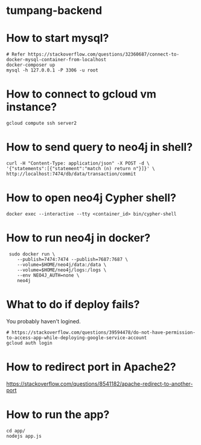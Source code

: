 # tumpang-backend

# How to start mysql?
```
# Refer https://stackoverflow.com/questions/32360687/connect-to-docker-mysql-container-from-localhost 
docker-composer up
mysql -h 127.0.0.1 -P 3306 -u root
```

# How to connect to gcloud vm instance?
```
gcloud compute ssh server2
```
# How to send query to neo4j in shell?
```
curl -H "Content-Type: application/json" -X POST -d \ 
'{"statements":[{"statement":"match (n) return n"}]}' \ 
http://localhost:7474/db/data/transaction/commit 
```

# How to open neo4j Cypher shell?
```
docker exec --interactive --tty <container_id> bin/cypher-shell
```

# How to run neo4j in docker?
```
 sudo docker run \                                                             
    --publish=7474:7474 --publish=7687:7687 \
    --volume=$HOME/neo4j/data:/data \
    --volume=$HOME/neo4j/logs:/logs \
    --env NEO4J_AUTH=none \
    neo4j
```

# What to do if deploy fails?
You probably haven't logined.
```
# https://stackoverflow.com/questions/39594478/do-not-have-permission-to-access-app-while-deploying-google-service-account
gcloud auth login
```

# How to redirect port in Apache2?
https://stackoverflow.com/questions/8541182/apache-redirect-to-another-port

# How to run the app?
```
cd app/
nodejs app.js
```